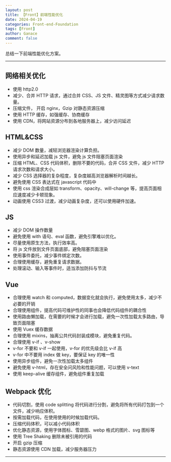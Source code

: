 ```yaml
---
layout: post
title: 【Front】前端性能优化
date: 2024-04-19
categories: Front-end-Foundation
tags: [Front]
author: Ganace
comment: false
---
```


总结一下前端性能优化方案。

---

## 网络相关优化

-   使用 http2.0
-   减少、合并 HTTP 请求，通过合并 CSS、JS 文件、精灵图等方式减少请求数量。
-   压缩文件， 开启 nginx，Gzip 对静态资源压缩
-   使用 HTTP 缓存，如强缓存、协商缓存
-   使用 CDN，将网站资源分布到各地服务器上，减少访问延迟

## HTML&CSS

-   减少 DOM 数量，减轻浏览器渲染计算负担。
-   使用异步和延迟加载 js 文件，避免 js 文件阻塞页面渲染
-   压缩 HTML、CSS 代码体积，删除不要的代码，合并 CSS 文件，减少 HTTP 请求次数和请求大小。
-   减少 CSS 选择器的复杂程度，复杂度越高浏览器解析时间越长。
-   避免使用 CSS 表达式在 javascript 代码中
-   使用 css 渲染合成层如 transform、opacity、will-change 等，提高页面相应速度减少卡顿现象。
-   动画使用 CSS3 过渡，减少动画复杂度，还可以使用硬件加速。

## JS

-   减少 DOM 操作数量
-   避免使用 with 语句、eval 函数，避免引擎难以优化。
-   尽量使用原生方法，执行效率高。
-   将 js 文件放到文件页面底部，避免阻塞页面渲染
-   使用事件委托，减少事件绑定次数。
-   合理使用缓存，避免重复请求数据。
-   处理滚动、输入等事件时，适当添加防抖与节流

## Vue

-   合理使用 watch 和 computed，数据变化就会执行，避免使用太多，减少不必要的开销
-   合理使用组件，提高代码可维护性的同事也会降低代码组件的耦合性
-   使用路由懒加载，在需要的时候才会进行加载，避免一次性加载太多路由，导致页面阻塞
-   使用 Vuex 缓存数据
-   合理使用 mixins，抽离公共代码封装成模块，避免重复代码。
-   合理使用 v-if 、v-show
-   v-for 不要和 v-if 一起使用，v-for 的优先级会比 v-if 高
-   v-for 中不要用 index 做 key，要保证 key 的唯一性
-   使用异步组件，避免一次性加载太多组件
-   避免使用 v-html，存在安全问风险和性能问题，可以使用 v-text
-   使用 keep-alive 缓存组件，避免组件重复加载

## Webpack 优化

-   代码切割，使用 code splitting 将代码进行分割，避免将所有代码打包到一个文件，减少响应体积。
-   按需加载代码，在使用使用的时候加载代码。
-   压缩代码体积，可以减小代码体积
-   优化静态资源，使用字体图标、雪碧图、webp 格式的图片、svg 图标等
-   使用 Tree Shaking 删除未被引用的代码
-   开启 gzip 压缩
-   静态资源使用 CDN 加载，减少服务器压力

---
